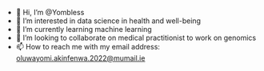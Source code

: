 - 👋 Hi, I’m @Yombless
- 👀 I’m interested in data science in health and well-being
- 🌱 I’m currently learning machine learning
- 💞️ I’m looking to collaborate on medical practitionist to work on genomics
- 📫 How to reach me with my email address: oluwayomi.akinfenwa.2022@mumail.ie

<!---
Yombless/Yombless is a ✨ special ✨ repository because its `README.md` (this file) appears on your GitHub profile.
You can click the Preview link to take a look at your changes.
--->
